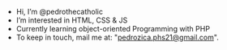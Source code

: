 - Hi, I’m @pedrothecatholic
- I’m interested in HTML, CSS & JS
- Currently learning object-oriented Programming with PHP
- To keep in touch, mail me at: "pedrozica.phs21@gmail.com".

<!---
pedrothecatholic/pedrothecatholic is a ✨ special ✨ repository because its `README.md` (this file) appears on your GitHub profile.
You can click the Preview link to take a look at your changes.
--->
